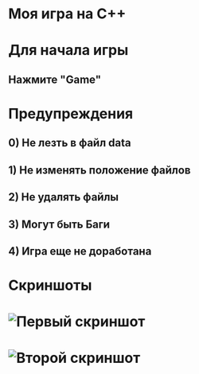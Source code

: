 # Моя игра на C++
#
# Для начала игры
##  Нажмите "Game"
#
# Предупреждения 
## 0) Не лезть в файл data 
## 1) Не изменять положение файлов
## 2) Не удалять файлы
## 3) Могут быть Баги 
## 4) Игра еще не доработана

# Скриншоты
# ![Первый скриншот](data/images/screens/scr.png)
#
# ![Второй скриншот](data/images/screens/scr1.png)
